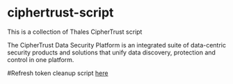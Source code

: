 # ciphertrust-script
This is a collection of Thales CipherTrust script

The CipherTrust Data Security Platform is an integrated suite of data-centric security products and solutions that unify data discovery, protection and control in one platform.

#Refresh token cleanup script
[here](auth-token-cleanup.ps1)
